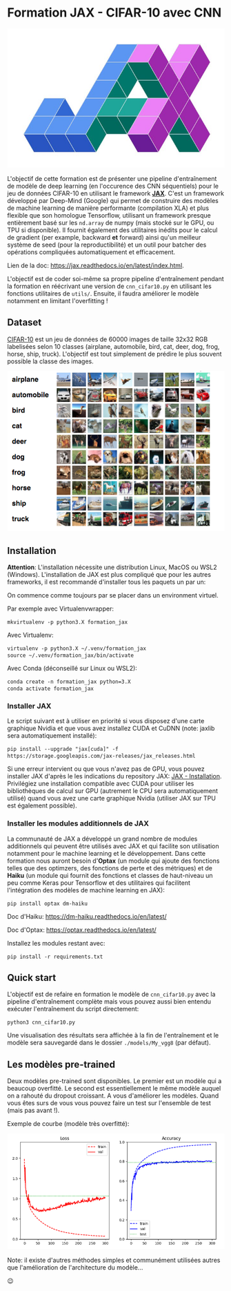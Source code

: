 # Formation JAX - CIFAR-10 avec CNN

![logo](./ressources/logo_jax.jpeg)

L'objectif de cette formation est de présenter une pipeline d'entraînement de modèle de deep learning (en l'occurence des CNN séquentiels) pour le jeu de données CIFAR-10 en utilisant le framework [**JAX**](https://github.com/google/jax). C'est un framework développé par Deep-Mind (Google) qui permet de construire des modèles de machine learning de manière performante (compilation XLA) et plus flexible que son homologue Tensorflow, utilisant un framework presque entièrement basé sur les `nd.array` de numpy (mais stocké sur le GPU, ou TPU si disponible). Il fournit également des utilitaires inédits pour le calcul de gradient (per example, backward **et** forward) ainsi qu'un meilleur système de seed (pour la reproductibilité) et un outil pour batcher des opérations compliquées automatiquement et efficacement.

Lien de la doc: <https://jax.readthedocs.io/en/latest/index.html>.

L'objectif est de coder soi-même sa propre pipeline d'entraînement pendant la formation en réécrivant une version de `cnn_cifar10.py` en utilisant les fonctions utilitaires de `utils/`. Ensuite, il faudra améliorer le modèle notamment en limitant l'overfitting !

## Dataset

[CIFAR-10](https://www.cs.toronto.edu/~kriz/cifar.html) est un jeu de données de 60000 images de taille 32x32 RGB labelisées selon 10 classes (airplane, automobile, bird, cat, deer, dog, frog, horse, ship, truck). L'objectif est tout simplement de prédire le plus souvent possible la classe des images.

![modèle overfitté](./ressources/cifar10.png)

## Installation

**Attention**: L'installation nécessite une distribution Linux, MacOS ou WSL2 (Windows). L'installation de JAX est plus compliqué que pour les autres frameworks, il est recommandé d'installer tous les paquets un par un:

On commence comme toujours par se placer dans un environment virtuel.

Par exemple avec Virtualenvwrapper:

```script
mkvirtualenv -p python3.X formation_jax
```

Avec Virtualenv:

```script
virtualenv -p python3.X ~/.venv/formation_jax
source ~/.venv/formation_jax/bin/activate
```

Avec Conda (déconseillé sur Linux ou WSL2):

```script
conda create -n formation_jax python=3.X
conda activate formation_jax
```

### Installer JAX

Le script suivant est à utiliser en priorité si vous disposez d'une carte graphique Nvidia et que vous avez installez CUDA et CuDNN (note: jaxlib sera automatiquement installé):

```script
pip install --upgrade "jax[cuda]" -f https://storage.googleapis.com/jax-releases/jax_releases.html
```

Si une erreur intervient ou que vous n'avez pas de GPU, vous pouvez installer JAX d'après le les indications du repository JAX: [JAX - Installation](https://github.com/google/jax#installation). Privilégiez une installation compatible avec CUDA pour utiliser les bibliothèques de calcul sur GPU (autrement le CPU sera automatiquement utilisé) quand vous avez une carte graphique Nvidia (utiliser JAX sur TPU est également possible).

### Installer les modules additionnels de JAX

La communauté de JAX a développé un grand nombre de modules additionnels qui peuvent être utilisés avec JAX et qui facilite son utilisation notamment pour le machine learning et le développement. Dans cette formation nous auront besoin d'**Optax** (un module qui ajoute des fonctions telles que des optimzers, des fonctions de perte et des métriques) et de **Haiku** (un module qui fournit des fonctions et classes de haut-niveau un peu comme Keras pour Tensorflow et des utilitaires qui facilitent l'intégration des modèles de machine learning en JAX):

```script
pip install optax dm-haiku
```

Doc d'Haiku: <https://dm-haiku.readthedocs.io/en/latest/>

Doc d'Optax: <https://optax.readthedocs.io/en/latest/>

Installez les modules restant avec:

```script
pip install -r requirements.txt
```

## Quick start

L'objectif est de refaire en formation le modèle de `cnn_cifar10.py` avec la pipeline d'entraînement complète mais vous pouvez aussi bien entendu exécuter l'entraînement du script directement:

```python3
python3 cnn_cifar10.py
```

Une visualisation des résultats sera affichée à la fin de l'entraînement et le modèle sera sauvegardé dans le dossier `./models/My_vgg8` (par défaut).

## Les modèles pre-trained

Deux modèles pre-trained sont disponibles. Le premier est un modèle qui a beaucoup overfitté. Le second est essentiellement le même modèle auquel on a rahouté du dropout croissant. A vous d'améliorer les modèles. Quand vous êtes surs de vous vous pouvez faire un test sur l'ensemble de test (mais pas avant !).

Exemple de courbe (modèle très overfitté):

![modèle overfitté](./ressources/curves_overfitted_vgg8.png)

Note: il existe d'autres méthodes simples et communément utilisées autres que l'amélioration de l'architecture du modèle...

:wink:
